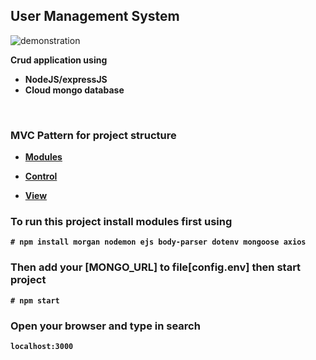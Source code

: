 <div align="left" width="50">

## User Management System

<img src="https://github.com/iNightjar/User-Management-System/blob/master/images/demonstration.gif?raw=true" href="https://github.com/iNightjar" alt="demonstration" />
  
<br>
<p><strong>Crud application using </p>

* NodeJS/expressJS
* Cloud mongo database


<br>

### MVC Pattern for project structure

* [Modules](https://github.com/iNightjar/User-Management-System/tree/master/views)

* [Control](https://github.com/iNightjar/User-Management-System/tree/master/server)

* [View](https://github.com/iNightjar/User-Management-System/tree/master/assets)

### To run this project install modules first using
```
# npm install morgan nodemon ejs body-parser dotenv mongoose axios
```
### Then add your [MONGO_URL] to file[config.env] then start project
```
# npm start 
```


### Open your browser and type in search
```
localhost:3000
```
</div>